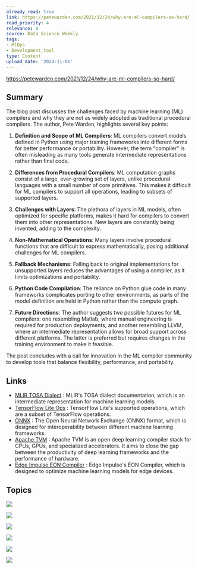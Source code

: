 ```yaml
---
already_read: true
link: https://petewarden.com/2021/12/24/why-are-ml-compilers-so-hard/
read_priority: 4
relevance: 0
source: Data Science Weekly
tags:
- MlOps
- Development_tool
type: Content
upload_date: '2024-11-01'
---
```


https://petewarden.com/2021/12/24/why-are-ml-compilers-so-hard/
## Summary

The blog post discusses the challenges faced by machine learning (ML) compilers and why they are not as widely adopted as traditional procedural compilers. The author, Pete Warden, highlights several key points:

1. **Definition and Scope of ML Compilers**: ML compilers convert models defined in Python using major training frameworks into different forms for better performance or portability. However, the term "compiler" is often misleading as many tools generate intermediate representations rather than final code.

2. **Differences from Procedural Compilers**: ML computation graphs consist of a large, ever-growing set of layers, unlike procedural languages with a small number of core primitives. This makes it difficult for ML compilers to support all operations, leading to subsets of supported layers.

3. **Challenges with Layers**: The plethora of layers in ML models, often optimized for specific platforms, makes it hard for compilers to convert them into other representations. New layers are constantly being invented, adding to the complexity.

4. **Non-Mathematical Operations**: Many layers involve procedural functions that are difficult to express mathematically, posing additional challenges for ML compilers.

5. **Fallback Mechanisms**: Falling back to original implementations for unsupported layers reduces the advantages of using a compiler, as it limits optimizations and portability.

6. **Python Code Compilation**: The reliance on Python glue code in many frameworks complicates porting to other environments, as parts of the model definition are held in Python rather than the compute graph.

7. **Future Directions**: The author suggests two possible futures for ML compilers: one resembling Matlab, where manual engineering is required for production deployments, and another resembling LLVM, where an intermediate representation allows for broad support across different platforms. The latter is preferred but requires changes in the training environment to make it feasible.

The post concludes with a call for innovation in the ML compiler community to develop tools that balance flexibility, performance, and portability.
## Links

- [MLIR TOSA Dialect](https://mlir.llvm.org/docs/Dialects/TOSA/) : MLIR's TOSA dialect documentation, which is an intermediate representation for machine learning models.
- [TensorFlow Lite Ops](https://www.tensorflow.org/lite/guide/ops_select) : TensorFlow Lite's supported operations, which are a subset of TensorFlow operations.
- [ONNX](https://onnx.ai/) : The Open Neural Network Exchange (ONNX) format, which is designed for interoperability between different machine learning frameworks.
- [Apache TVM](https://tvm.apache.org/) : Apache TVM is an open deep learning compiler stack for CPUs, GPUs, and specialized accelerators. It aims to close the gap between the productivity of deep learning frameworks and the performance of hardware.
- [Edge Impulse EON Compiler](https://www.edgeimpulse.com/blog/introducing-eon) : Edge Impulse's EON Compiler, which is designed to optimize machine learning models for edge devices.

## Topics

![](topics/Concept/ML%20Compilers)

![](topics/Concept/High%20Level%20Operation%20HLO)

![](topics/Concept/Intermediate%20Representation%20IR)

![](topics/Concept/Non%20Max%20Suppression)

![](topics/Concept/TensorFlow%20Lite)

![](topics/Concept/MLIR)